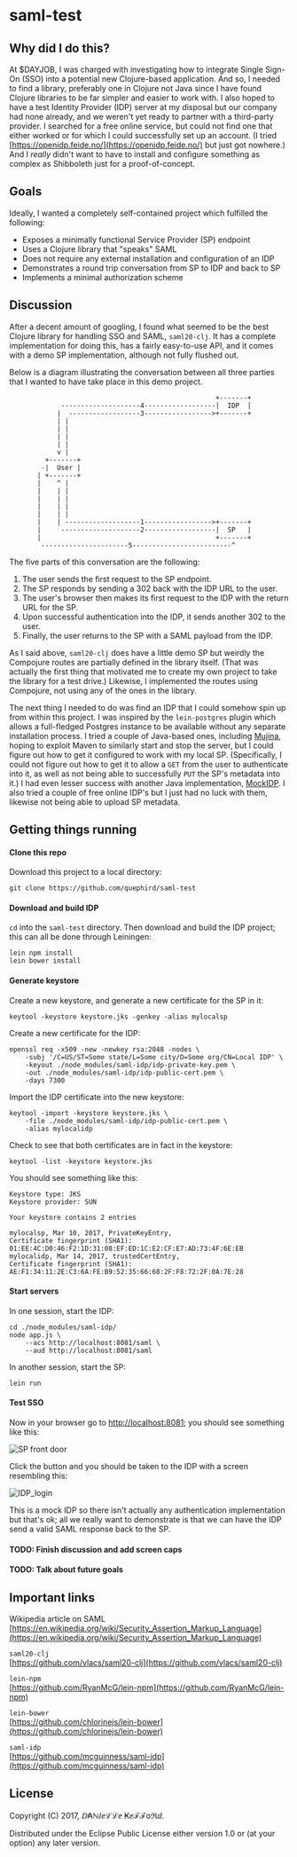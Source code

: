 # saml-test

## Why did I do this?

At $DAYJOB, I was charged with investigating how to integrate Single Sign-On (SSO) into a potential new Clojure-based application.
And so, I needed to find a library, preferably one in Clojure not Java since I have found Clojure libraries to be far simpler and easier to work with.
I also hoped to have a test Identity Provider (IDP) server at my disposal but our company had none already, and we weren't yet ready to partner with a third-party provider.
I searched for a free online service, but could not find one that either worked or for which I could successfully set up an account.
(I tried [https://openidp.feide.no/](https://openidp.feide.no/) but just got nowhere.)
And I _really_ didn't want to have to install and configure something as complex as Shibboleth just for a proof-of-concept.

## Goals

Ideally, I wanted a completely self-contained project which fulfilled the following:

* Exposes a minimally functional Service Provider (SP) endpoint
* Uses a Clojure library that "speaks" SAML
* Does not require any external installation and configuration of an IDP
* Demonstrates a round trip conversation from SP to IDP and back to SP
* Implements a minimal authorization scheme

## Discussion

After a decent amount of googling, I found what seemed to be the best Clojure library for handling SSO and SAML, `saml20-clj`.
It has a complete implementation for doing this, has a fairly easy-to-use API, and it comes with a demo SP implementation, although not fully flushed out.

Below is a diagram illustrating the conversation between all three parties that I wanted to have take place in this demo project.

```
                                                    +-------+
             --------------------4------------------|  IDP  |
            |  ------------------3----------------->+-------+
            | |
            | |
            | |
            | |
            v |
         +-------+
        -|  User |
       | +-------+
       |    ^ |
       |    | |
       |    | |
       |    | |
       |    | |
       |    | -------------------1----------------->+-------+
       |     --------------------2------------------|  SP   |
       |                                            +-------+
        ----------------------5-------------------------^

```

The five parts of this conversation are the following:

1. The user sends the first request to the SP endpoint.  
1. The SP responds by sending a 302 back with the IDP URL to the user.  
1. The user's browser then makes its first request to the IDP with the return URL for the SP.  
1. Upon successful authentication into the IDP, it sends another 302 to the user.  
1. Finally, the user returns to the SP with a SAML payload from the IDP.  

As I said above, `saml20-clj` does have a little demo SP but weirdly the Compojure routes are partially defined in the library itself.
(That was actually the first thing that motivated me to create my own project to take the library for a test drive.)
Likewise, I implemented the routes using Compojure, not using any of the ones in the library.

The next thing I needed to do was find an IDP that I could somehow spin up from within this project.
I was inspired by the `lein-postgres` plugin which allows a full-fledged Postgres instance to be available without any separate installation process.
I tried a couple of Java-based ones, including [Mujina](https://github.com/OpenConext/Mujina), hoping to exploit Maven to similarly start and stop the server,
but I could figure out how to get it configured to work with my local SP.
(Specifically, I could not figure out how to get it to allow a `GET` from the user to authenticate into it,
as well as not being able to successfully `PUT` the SP's metadata into it.)
I had even lesser success with another Java implementation, [MockIDP](https://github.com/rasmusson/MockIDP). 
I also tried a couple of free online IDP's but I just had no luck with them, likewise not being able to upload SP metadata.



## Getting things running

#### Clone this repo

Download this project to a local directory:

    git clone https://github.com/quephird/saml-test

#### Download and build IDP

`cd` into the `saml-test` directory.
Then download and build the IDP project; this can all be done through Leiningen:

    lein npm install  
    lein bower install

#### Generate keystore

Create a new keystore, and generate a new certificate for the SP in it:

    keytool -keystore keystore.jks -genkey -alias mylocalsp

Create a new certificate for the IDP:

    openssl req -x509 -new -newkey rsa:2048 -nodes \
        -subj '/C=US/ST=Some state/L=Some city/O=Some org/CN=Local IDP' \
        -keyout ./node_modules/saml-idp/idp-private-key.pem \
        -out ./node_modules/saml-idp/idp-public-cert.pem \
        -days 7300

Import the IDP certificate into the new keystore:

    keytool -import -keystore keystore.jks \
        -file ./node_modules/saml-idp/idp-public-cert.pem \
        -alias mylocalidp

Check to see that both certificates are in fact in the keystore:

    keytool -list -keystore keystore.jks

You should see something like this:

    Keystore type: JKS
    Keystore provider: SUN
    
    Your keystore contains 2 entries
    
    mylocalsp, Mar 10, 2017, PrivateKeyEntry,
    Certificate fingerprint (SHA1): 01:EE:4C:D0:46:F2:1D:31:08:EF:ED:1C:E2:CF:E7:AD:73:4F:6E:EB
    mylocalidp, Mar 14, 2017, trustedCertEntry,
    Certificate fingerprint (SHA1): AE:F1:34:11:2E:C3:6A:FE:B9:52:35:66:68:2F:F8:72:2F:0A:7E:28

#### Start servers

In one session, start the IDP:

    cd ./node_modules/saml-idp/
    node app.js \
        --acs http://localhost:8081/saml \
        --aud http://localhost:8081/saml

In another session, start the SP:

    lein run

#### Test SSO

Now in your browser go to [http://localhost:8081](http://localhost:8081); you should see something like this:

![SP front door](images/SP_front_door.png)

Click the button and you should be taken to the IDP with a screen resembling this:

![IDP_login](images/IDP_login.png)

This is a mock IDP so there isn't actually any authentication implementation but that's ok; 
all we really want to demonstrate is that we can have the IDP send a valid SAML response back to the SP.

#### TODO: Finish discussion and add screen caps

#### TODO: Talk about future goals

## Important links

Wikipedia article on SAML  
[https://en.wikipedia.org/wiki/Security_Assertion_Markup_Language](https://en.wikipedia.org/wiki/Security_Assertion_Markup_Language)

`saml20-clj`  
[https://github.com/vlacs/saml20-clj](https://github.com/vlacs/saml20-clj)

`lein-npm`  
[https://github.com/RyanMcG/lein-npm](https://github.com/RyanMcG/lein-npm)


`lein-bower`  
[https://github.com/chlorinejs/lein-bower](https://github.com/chlorinejs/lein-bower)


`saml-idp`  
[https://github.com/mcguinness/saml-idp](https://github.com/mcguinness/saml-idp)
  
## License

Copyright (C) 2017, ⅅ₳ℕⅈⅇℒℒⅇ Ҝⅇℱℱoℜⅆ.

Distributed under the Eclipse Public License either version 1.0 or (at your option) any later version.
